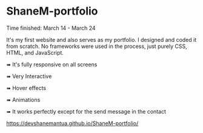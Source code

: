 # ShaneM-portfolio

Time finished: March 14 - March 24

It's my first website and also serves as my portfolio. I designed and coded it from scratch. No frameworks were used in the process, just purely CSS, HTML, and JavaScript. 

➠ It's fully responsive on all screens

➠ Very Interactive

➠ Hover effects

➠ Animations

➠ It works perfectly except for the send message in the contact

https://devshanemantua.github.io/ShaneM-portfolio/


